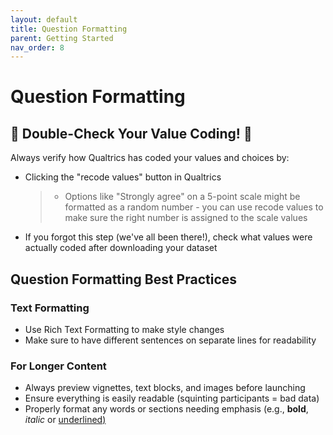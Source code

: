 ```yaml
---
layout: default
title: Question Formatting
parent: Getting Started
nav_order: 8
---
```

# Question Formatting

## 🚨 Double-Check Your Value Coding! 🚨
Always verify how Qualtrics has coded your values and choices by:

* Clicking the "recode values" button in Qualtrics
  >- Options like "Strongly agree" on a 5-point scale might be formatted as a random number - you can use recode values to make sure the right number is assigned to the scale values

* If you forgot this step (we've all been there!), check what values were actually coded after downloading your dataset

## Question Formatting Best Practices

### Text Formatting

- Use Rich Text Formatting to make style changes
- Make sure to have different sentences on separate lines for readability 

### For Longer Content

- Always preview vignettes, text blocks, and images before launching
- Ensure everything is easily readable (squinting participants = bad data)
- Properly format any words or sections needing emphasis (e.g., **bold**, *italic* or <u>underlined<u>)  

